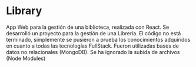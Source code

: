 # Library
App Web para la gestión de una biblioteca, realizada con React.
Se desarrolló un proyecto para la gestión de una Libreria. El código no está terminado, simplemente se pusieron a prueba los conocimientos adquiridos en cuanto a todas las tecnologías FullStack.
Fueron utilizadas bases de datos no relacionales (MongoDB).
Se ha ignorado la subida de archivos (Node Modules)
